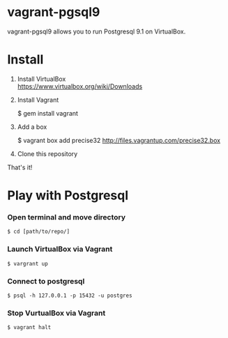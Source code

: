 vagrant-pgsql9
==============

vagrant-pgsql9 allows you to run Postgresql 9.1 on VirtualBox.

Install
=======


1. Install VirtualBox<br/>
https://www.virtualbox.org/wiki/Downloads

1. Install Vagrant

    $ gem install vagrant

1. Add a box

    $ vagrant box add precise32 http://files.vagrantup.com/precise32.box

1. Clone this repository


That's it!


Play with Postgresql
====================

### Open terminal and move directory

    $ cd [path/to/repo/]

### Launch VirtualBox via Vagrant

    $ vargrant up

### Connect to postgresql

    $ psql -h 127.0.0.1 -p 15432 -u postgres

### Stop VurtualBox via Vagrant

    $ vagrant halt



